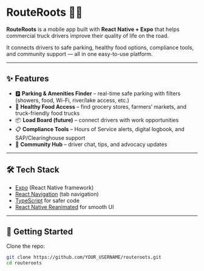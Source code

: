 # RouteRoots 🚛🌱

**RouteRoots** is a mobile app built with **React Native + Expo** that helps commercial truck drivers improve their quality of life on the road.  

It connects drivers to safe parking, healthy food options, compliance tools, and community support — all in one easy-to-use platform.

---

## ✨ Features

- 🅿️ **Parking & Amenities Finder** – real-time safe parking with filters (showers, food, Wi-Fi, river/lake access, etc.)
- 🍎 **Healthy Food Access** – find grocery stores, farmers’ markets, and truck-friendly food trucks
- 📦 **Load Board (future)** – connect drivers with work opportunities
- 📋 **Compliance Tools** – Hours of Service alerts, digital logbook, and SAP/Clearinghouse support
- 🤝 **Community Hub** – driver chat, tips, and advocacy updates

---

## 🛠️ Tech Stack

- [Expo](https://expo.dev/) (React Native framework)
- [React Navigation](https://reactnavigation.org/) (tab navigation)
- [TypeScript](https://www.typescriptlang.org/) for safer code
- [React Native Reanimated](https://docs.swmansion.com/react-native-reanimated/) for smooth UI

---

## 🚀 Getting Started

Clone the repo:

```bash
git clone https://github.com/YOUR_USERNAME/routeroots.git
cd routeroots
